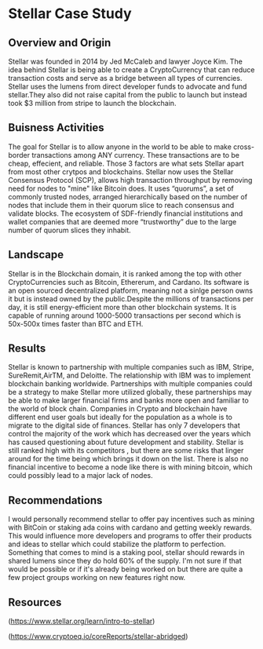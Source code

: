 # **Stellar Case Study**

## Overview and Origin

Stellar was founded in 2014 by Jed McCaleb and lawyer Joyce Kim. The idea behind Stellar is being able to create a CryptoCurrency that can reduce transaction costs and serve as a bridge between all types of currencies. Stellar uses the lumens from direct developer funds to advocate and fund stellar.They also did not raise capital from the public to launch but instead took $3 million from stripe to launch the blockchain.

## Buisness Activities

The goal for Stellar is to allow anyone in the world to be able to make cross-border transactions among ANY currency. These transactions are to be cheap, effecient, and reliable. Those 3 factors are what sets Stellar apart from most other crytpos and blockchains. Stellar now uses the Stellar Consensus Protocol (SCP), allows high transaction throughput by removing need for nodes to "mine" like Bitcoin does. It uses “quorums”, a set of commonly trusted nodes, arranged hierarchically based on the number of nodes that include them in their quorum slice to reach consensus and validate blocks. The ecosystem of SDF-friendly financial institutions and wallet companies that are deemed more “trustworthy” due to the large number of quorum slices they inhabit.  

## Landscape

Stellar is in the Blockchain domain, it is ranked among the top with other CryptoCurrencies such as Bitcoin, Ethererum, and Cardano. Its software is an open sourced decentralized platform, meaning not a sinlge person owns it but is instead owned by the public.Despite the millions of transactions per day, it is still energy-efficient more than other blockchain systems. It is capable of running around 1000-5000 transactions per second which is 50x-500x times faster than BTC and ETH.

## Results

Stellar is known to partnership with multiple companies such as IBM, Stripe, SureRemit,AirTM, and Deloitte. The relationship with IBM was to implement blockchain banking worldwide. Partnerships with multiple companies could be a strategy to make Stellar more utilized globally, these partnerships may be able to make larger financial firms and banks more open and familiar to the world of block chain. Companies in Crypto and blockchain have different end user goals but ideally for the population as a whole is to migrate to the digital side of finances. Stellar has only 7 developers that control the majority of the work which has decreased over the years which has caused questioning about future development and stability. Stellar is still ranked high with its competitors , but there are some risks that linger around for the time being which brings it down on the list. There is also no financial incentive to become a node like there is with mining bitcoin, which could possibly lead to a major lack of nodes.

## Recommendations

I would personally recommend stellar to offer pay incentives such as mining with BitCoin or staking ada coins with cardano and getting weekly rewards. This would influence more developers and programs to offer their products and ideas to stellar which could stabilize the platform to perfection. Something that comes to mind is a staking pool, stellar should rewards in shared lumens since they do hold 60% of the supply. I'm not sure if that would be possible or if it's already being worked on but there are quite a few project groups working on new features right now.

## Resources

(https://www.stellar.org/learn/intro-to-stellar)

(https://www.cryptoeq.io/coreReports/stellar-abridged)












